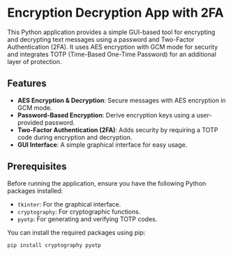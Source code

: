 # Encryption Decryption App with 2FA

This Python application provides a simple GUI-based tool for encrypting and decrypting text messages using a password and Two-Factor Authentication (2FA). It uses AES encryption with GCM mode for security and integrates TOTP (Time-Based One-Time Password) for an additional layer of protection.

## Features

- **AES Encryption & Decryption**: Secure messages with AES encryption in GCM mode.
- **Password-Based Encryption**: Derive encryption keys using a user-provided password.
- **Two-Factor Authentication (2FA)**: Adds security by requiring a TOTP code during encryption and decryption.
- **GUI Interface**: A simple graphical interface for easy usage.

## Prerequisites

Before running the application, ensure you have the following Python packages installed:

- `tkinter`: For the graphical interface.
- `cryptography`: For cryptographic functions.
- `pyotp`: For generating and verifying TOTP codes.

You can install the required packages using pip:

```bash
pip install cryptography pyotp
